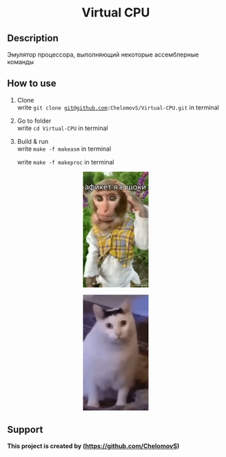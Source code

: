 <h1 align="center">Virtual CPU</h1>

## Description

 Эмулятор процессора, выполняющий некоторые ассемблерные команды

## How to use

1. Clone <br>
    write <code>git clone git@github.com:ChelomovS/Virtual-CPU.git</code> in terminal

2. Go to folder <br>
    write <code>cd Virtual-CPU</code> in terminal

3. Build & run <br>
    write <code>make -f makeasm</code> in terminal
   
    write <code>make -f makeproc</code> in terminal
   
<p align="center"><img src="https://github.com/ChelomovS/Virtual-CPU/blob/main/Images/pon.gif" width="30%"></p>
<p align="center"><img src="https://github.com/ChelomovS/Virtual-CPU/blob/main/Images/cat.gif" width="30%"></p>

## Support
**This project is created by (https://github.com/ChelomovS)**
